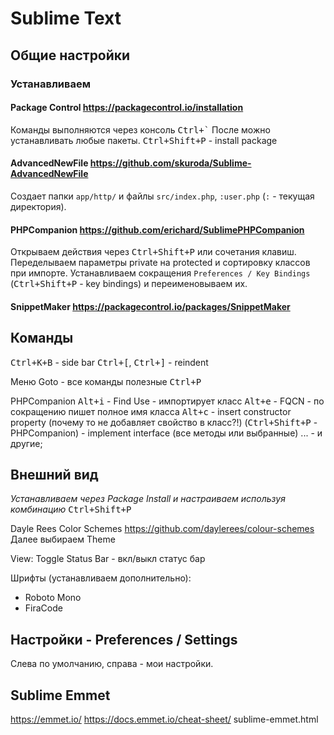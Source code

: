 # Sublime Text

## Общие настройки

### Устанавливаем

#### Package Control https://packagecontrol.io/installation
Команды выполняются через консоль <kbd>Ctrl+\`</kbd>
После можно устанавливать любые пакеты. <kbd>Ctrl+Shift+P</kbd> - install package

#### AdvancedNewFile https://github.com/skuroda/Sublime-AdvancedNewFile
Создает папки `app/http/` и файлы `src/index.php`, `:user.php` (`:` - текущая директория).

#### PHPCompanion https://github.com/erichard/SublimePHPCompanion
Открываем действия через <kbd>Ctrl+Shift+P</kbd> или сочетания клавиш.
Переделываем параметры private на protected и сортировку классов при импорте.
Устанавливаем сокращения `Preferences / Key Bindings` (<kbd>Ctrl+Shift+P</kbd> - key bindings) и переименовываем их.

#### SnippetMaker https://packagecontrol.io/packages/SnippetMaker

## Команды

<kbd>Ctrl+K+B</kbd> - side bar
<kbd>Ctrl+[</kbd>, <kbd>Ctrl+]</kbd> - reindent

Меню Goto - все команды полезные
<kbd>Ctrl+P</kbd>

PHPCompanion
<kbd>Alt+i</kbd> - Find Use - импортирует класс
<kbd>Alt+e</kbd> - FQCN - по сокращению пишет полное имя класса
<kbd>Alt+c</kbd> - insert constructor property (почему то не добавляет свойство в класс?!)
(<kbd>Ctrl+Shift+P</kbd> - PHPCompanion) - implement interface (все методы или выбранные)
... - и другие;


## Внешний вид

*Устанавливаем через Package Install и настраиваем используя комбинацию* <kbd>Ctrl+Shift+P</kbd>

Dayle Rees Color Schemes
https://github.com/daylerees/colour-schemes
Далее выбираем Theme

View: Toggle Status Bar - вкл/выкл статус бар

Шрифты (устанавливаем дополнительно):
* Roboto Mono
* FiraCode

## Настройки - Preferences / Settings
Слева по умолчанию, справа - мои настройки.

## Sublime Emmet
https://emmet.io/
https://docs.emmet.io/cheat-sheet/
sublime-emmet.html
